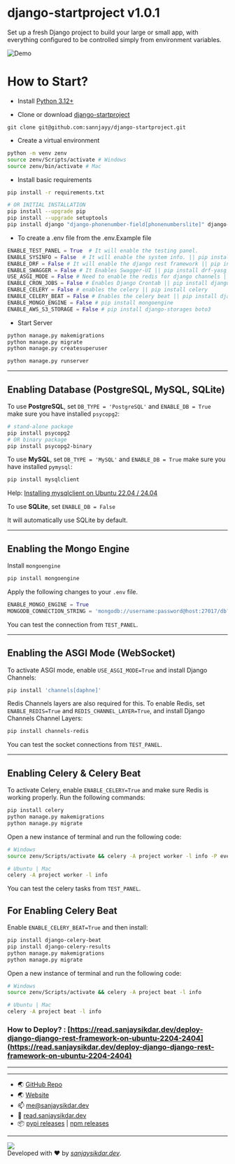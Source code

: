 # django-startproject v1.0.1

Set up a fresh Django project to build your large or small app, with everything configured to be controlled simply from environment variables. 

![Demo](https://d1imkqddqdhyaw.cloudfront.net/assets/django-startproject/demo-1.png)

# How to Start?
- Install [Python 3.12+](https://www.python.org/)

- Clone or download [django-startproject](https://github.com/sannjayy/django-startproject) 

`git clone git@github.com:sannjayy/django-startproject.git`

- Create a virtual environment
```bash
python -m venv zenv
source zenv/Scripts/activate # Windows
source zenv/bin/activate # Mac
```

- Install basic requirements
```bash
pip install -r requirements.txt

# OR INITIAL INSTALLATION 
pip install --upgrade pip
pip install --upgrade setuptools
pip install django "django-phonenumber-field[phonenumberslite]" django-import-export django-filter django-cleanup gunicorn whitenoise django-cors-headers python-dotenv
```

- To create a .env file from the .env.Example file

```python
ENABLE_TEST_PANEL = True  # It will enable the testing panel.
ENABLE_SYSINFO = False  # It will enable the system info. || pip install psutil
ENABLE_DRF = False # It will enable the django rest framework || pip install djangorestframework djangorestframework-simplejwt
ENABLE_SWAGGER = False # It Enables Swagger-UI || pip install drf-yasg
USE_ASGI_MODE = False # Need to enable the redis for django channels || pip install 'channels[daphne]'
ENABLE_CRON_JOBS = False # Enables Django Crontab || pip install django_crontab
ENABLE_CELERY = False # enables the celery || pip install celery
ENABLE_CELERY_BEAT = False # Enables the celery beat || pip install django-celery-beat django-celery-results
ENABLE_MONGO_ENGINE = False # pip install mongoengine
ENABLE_AWS_S3_STORAGE = False # pip install django-storages boto3
```
- Start Server

```bash
python manage.py makemigrations
python manage.py migrate
python manage.py createsuperuser

python manage.py runserver
```

---

## Enabling Database (PostgreSQL, MySQL, SQLite)

To use **PostgreSQL**, set `DB_TYPE = 'PostgreSQL'` and `ENABLE_DB = True` make sure you have installed `psycopg2`:

```bash
# stand-alone package
pip install psycopg2
# OR binary package
pip install psycopg2-binary
```

To use **MySQL**, set `DB_TYPE = 'MySQL'` and `ENABLE_DB = True` make sure you have installed `pymysql`:

```bash
pip install mysqlclient
```

Help: [Installing mysqlclient on Ubuntu 22.04 / 24.04](https://read.sanjaysikdar.dev/installing-mysqlclient-on-ubuntu-2204-2404)

To use **SQLite**, set `ENABLE_DB = False` 

It will automatically use SQLite by default.

---

## Enabling the Mongo Engine

Install `mongoengine` 

```bash
pip install mongoengine
```

Apply the following changes to your `.env` file.

```python
ENABLE_MONGO_ENGINE = True
MONGODB_CONNECTION_STRING = 'mongodb://username:password@host:27017/db?authSource=admin'
```

You can test the connection from `TEST_PANEL`.

---

## Enabling the ASGI Mode (WebSocket)

To activate ASGI mode, enable `USE_ASGI_MODE=True` and install Django Channels:


```bash
pip install 'channels[daphne]'
```

Redis Channels layers are also required for this. To enable Redis, set `ENABLE_REDIS=True` and `REDIS_CHANNEL_LAYER=True`, and install Django Channels Channel Layers:

```bash
pip install channels-redis
```

You can test the socket connections from `TEST_PANEL`.

---

## Enabling Celery & Celery Beat

To activate Celery, enable `ENABLE_CELERY=True` and make sure Redis is working properly. Run the following commands:

```bash
pip install celery
python manage.py makemigrations
python manage.py migrate
```

Open a new instance of terminal and run the following code:

```bash
# Windows
source zenv/Scripts/activate && celery -A project worker -l info -P eventlet 

# Ubuntu | Mac
celery -A project worker -l info
```

You can test the celery tasks from `TEST_PANEL`.

## For Enabling Celery Beat

Enable `ENABLE_CELERY_BEAT=True` and then install:

```bash
pip install django-celery-beat
pip install django-celery-results
python manage.py makemigrations
python manage.py migrate
```

Open a new instance of terminal and run the following code:

```bash
# Windows
source zenv/Scripts/activate && celery -A project beat -l info  

# Ubuntu | Mac
celery -A project beat -l info
```

### How to Deploy? : [https://read.sanjaysikdar.dev/deploy-django-django-rest-framework-on-ubuntu-2204-2404](https://read.sanjaysikdar.dev/deploy-django-django-rest-framework-on-ubuntu-2204-2404)
--- 
---

- 🌏 [GitHub Repo](https://github.com/sannjayy/django-startproject) 
- 🌏 [Website](https://www.sanjaysikdar.dev) 
- 📫 <me@sanjaysikdar.dev>
- 📖 [read.sanjaysikdar.dev](https://read.sanjaysikdar.dev)
- 📦 [pypi releases](https://pypi.org/user/sannjayy/) | [npm releases](https://www.npmjs.com/~sannjayy)

---

[![](https://img.shields.io/github/followers/sannjayy?style=social)](https://github.com/sannjayy)  
Developed with ❤️ by *[sanjaysikdar.dev](https://www.sanjaysikdar.dev)*.
